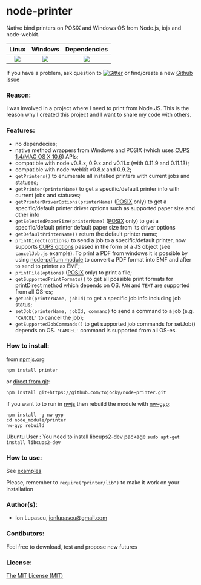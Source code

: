 node-printer
============
Native bind printers on POSIX and Windows OS from Node.js, iojs and node-webkit.
<table>
  <thead>
    <tr>
      <th>Linux</th>
      <th>Windows</th>
      <th>Dependencies</th>
    </tr>
  </thead>
  <tbody>
    <tr>
      <td align="center">
        <a href="https://travis-ci.org/tojocky/node-printer"><img src="https://travis-ci.org/tojocky/node-printer.svg?branch=master"></a>
      </td>
      <td align="center">
        <a href="https://ci.appveyor.com/project/tojocky/node-printer"><img src="https://ci.appveyor.com/api/projects/status/9y800f36wla35ee7?svg=true"></a>
      </td>
      <td align="center">
        <a href="https://david-dm.org/tojocky/node-printer"><img src="https://david-dm.org/tojocky/node-printer.svg"></a>
      </td>
    </tr>
  </tbody>
</table>

If you have a problem, ask question to [![Gitter](https://badges.gitter.im/Join%20Chat.svg)](https://gitter.im/tojocky/node-printer?utm_source=badge&utm_medium=badge&utm_campaign=pr-badge&utm_content=badge) or find/create a new [Github issue](https://github.com/tojocky/node-printer/issues)

### Reason:

I was involved in a project where I need to print from Node.JS. This is the reason why I created this project and I want to share my code with others.


### Features:

* no dependecies;
* native method wrappers from Windows  and POSIX (which uses [CUPS 1.4/MAC OS X 10.6](http://cups.org/)) APIs;
* compatible with node v0.8.x, 0.9.x and v0.11.x (with 0.11.9 and 0.11.13);
* compatible with node-webkit v0.8.x and 0.9.2;
* `getPrinters()` to enumerate all installed printers with current jobs and statuses;
* `getPrinter(printerName)` to get a specific/default printer info with current jobs and statuses;
* `getPrinterDriverOptions(printerName)` ([POSIX](http://en.wikipedia.org/wiki/POSIX) only) to get a specific/default printer driver options such as supported paper size and other info
* `getSelectedPaperSize(printerName)` ([POSIX](http://en.wikipedia.org/wiki/POSIX) only) to get a specific/default printer default paper size from its driver options
* `getDefaultPrinterName()` return the default printer name;
* `printDirect(options)` to send a job to a specific/default printer, now supports [CUPS options](http://www.cups.org/documentation.php/options.html) passed in the form of a JS object (see `cancelJob.js` example). To print a PDF from windows it is possible by using [node-pdfium module](https://github.com/tojocky/node-pdfium) to convert a PDF format into EMF and after to send to printer as EMF;
* `printFile(options)`  ([POSIX](http://en.wikipedia.org/wiki/POSIX) only) to print a file;
* `getSupportedPrintFormats()` to get all possible print formats for printDirect method which depends on OS. `RAW` and `TEXT` are supported from all OS-es;
* `getJob(printerName, jobId)` to get a specific job info including job status;
* `setJob(printerName, jobId, command)` to send a command to a job (e.g. `'CANCEL'` to cancel the job);
* `getSupportedJobCommands()` to get supported job commands for setJob() depends on OS. `'CANCEL'` command is supported from all OS-es.


### How to install:

from [npmjs.org](https://www.npmjs.org/package/printer)

    npm install printer

or [direct from git](https://www.npmjs.org/doc/cli/npm-install.html):

    npm install git+https://github.com/tojocky/node-printer.git
if you want to to run in [nwjs](http://nwjs.io/) then rebuild the module with [nw-gyp](https://github.com/nwjs/nw-gyp):
```
npm install -g nw-gyp
cd node_module/printer
nw-gyp rebuild
```

Ubuntu User :
You need to install libcups2-dev package
`sudo apt-get install libcups2-dev`


### How to use:

See [examples](https://github.com/tojocky/node-printer/tree/master/examples)

Please, remember to `require("printer/lib")` to make it work on your installation

### Author(s):

* Ion Lupascu, ionlupascu@gmail.com

### Contibutors:

Feel free to download, test and propose new futures

### License:
 [The MIT License (MIT)](http://opensource.org/licenses/MIT)
